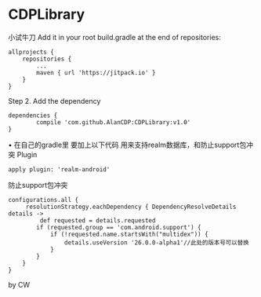 # CDPLibrary
小试牛刀
Add it in your root build.gradle at the end of repositories:

	allprojects {
		repositories {
			...
			maven { url 'https://jitpack.io' }
		}
	}
Step 2. Add the dependency

	dependencies {
	        compile 'com.github.AlanCDP:CDPLibrary:v1.0'
	}
	
	
	
• 在自己的gradle里 要加上以下代码 用来支持realm数据库，和防止support包冲突
Plugin


    apply plugin: 'realm-android'
    
防止support包冲突

    configurations.all {
         resolutionStrategy.eachDependency { DependencyResolveDetails details ->
             def requested = details.requested
            if (requested.group == 'com.android.support') {
                if (!requested.name.startsWith("multidex")) {
                    details.useVersion '26.0.0-alpha1'//此处的版本号可以替换
                }
            }
        }
    }
by CW
